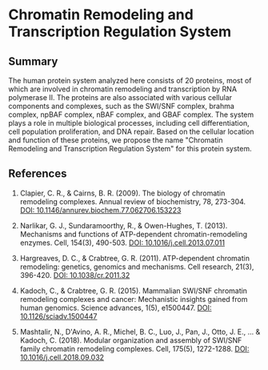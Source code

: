 # Chromatin Remodeling and Transcription Regulation System

## Summary

The human protein system analyzed here consists of 20 proteins, most of which are involved in chromatin remodeling and transcription by RNA polymerase II. The proteins are also associated with various cellular components and complexes, such as the SWI/SNF complex, brahma complex, npBAF complex, nBAF complex, and GBAF complex. The system plays a role in multiple biological processes, including cell differentiation, cell population proliferation, and DNA repair. Based on the cellular location and function of these proteins, we propose the name "Chromatin Remodeling and Transcription Regulation System" for this protein system.

## References

1. Clapier, C. R., & Cairns, B. R. (2009). The biology of chromatin remodeling complexes. Annual review of biochemistry, 78, 273-304. [DOI: 10.1146/annurev.biochem.77.062706.153223](https://doi.org/10.1146/annurev.biochem.77.062706.153223)

2. Narlikar, G. J., Sundaramoorthy, R., & Owen-Hughes, T. (2013). Mechanisms and functions of ATP-dependent chromatin-remodeling enzymes. Cell, 154(3), 490-503. [DOI: 10.1016/j.cell.2013.07.011](https://doi.org/10.1016/j.cell.2013.07.011)

3. Hargreaves, D. C., & Crabtree, G. R. (2011). ATP-dependent chromatin remodeling: genetics, genomics and mechanisms. Cell research, 21(3), 396-420. [DOI: 10.1038/cr.2011.32](https://doi.org/10.1038/cr.2011.32)

4. Kadoch, C., & Crabtree, G. R. (2015). Mammalian SWI/SNF chromatin remodeling complexes and cancer: Mechanistic insights gained from human genomics. Science advances, 1(5), e1500447. [DOI: 10.1126/sciadv.1500447](https://doi.org/10.1126/sciadv.1500447)

5. Mashtalir, N., D'Avino, A. R., Michel, B. C., Luo, J., Pan, J., Otto, J. E., ... & Kadoch, C. (2018). Modular organization and assembly of SWI/SNF family chromatin remodeling complexes. Cell, 175(5), 1272-1288. [DOI: 10.1016/j.cell.2018.09.032](https://doi.org/10.1016/j.cell.2018.09.032)